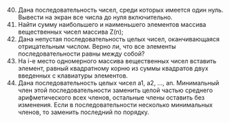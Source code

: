 40. Дана последовательность чисел, среди которых имеется один нуль. Вывести на экран все числа до нуля включительно.
65. Найти сумму наибольшего и наименьшего элементов массива вещественных чисел массива Z(n);
90. Дана непустая последовательность целых чисел, оканчивающаяся отрицательным числом. Верно ли, что все элементы последовательности равны между собой?
115. На i-e место одномерного массива вещественных чисел вставить элемент, равный квадратному корню из суммы квадратов двух введенных с клавиатуры элементов.
140. Дана последовательность целых чисел а1, а2, ..., an. Минимальный член этой последовательности заменить целой частью среднего арифметического всех членов, остальные члены оставить без изменения. Если в последовательности несколько минимальных членов, то заменить последний по порядку.
